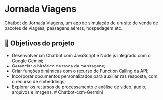 # Jornada Viagens

Chatbot do Jornada Viagens, um app de simulação de um site de venda de pacotes de viagens, passagens aéreas, hospedagem etc.

## 🔨 Objetivos do projeto


- Desenvolver um Chatbot com JavaScript e Node.js integrado com o Google Gemini;
- Gerenciar o histórico de troca de mensagens;
- Criar funções dinâmicas com o recurso de Function Calling da API;
- Incorporar documentos personalizados para auxiliar nas resposta, com o recurso de embeddings;
- Explorar os recursos de processamento e análise de vídeo, áudio, arquivos e imagens.
#   C h a t b o t - c o m - G e r m i n i 
 
 
